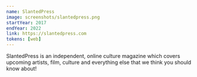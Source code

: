 ```yaml
---
name: SlantedPress
image: screenshots/slantedpress.png
startYear: 2017
endYear: 2022
link: https://slantedpress.com
tokens: [web]
---
```


SlantedPress is an independent, online culture magazine which covers upcoming artists, film, culture and everything else that we think you should know about!